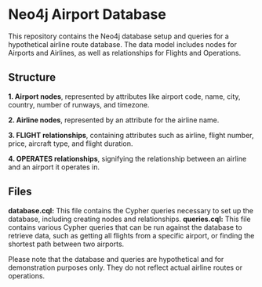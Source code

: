 # Neo4j Airport Database

This repository contains the Neo4j database setup and queries for a hypothetical airline route database. The data model includes nodes for Airports and Airlines, as well as relationships for Flights and Operations.

## Structure

**1. Airport nodes**, represented by attributes like airport code, name, city, country, number of runways, and timezone.

**2. Airline nodes**, represented by an attribute for the airline name.

**3. FLIGHT relationships**, containing attributes such as airline, flight number, price, aircraft type, and flight duration.

**4. OPERATES relationships**, signifying the relationship between an airline and an airport it operates in.

## Files

**database.cql:** This file contains the Cypher queries necessary to set up the database, including creating nodes and relationships.
**queries.cql:** This file contains various Cypher queries that can be run against the database to retrieve data, such as getting all flights from a specific airport, or finding the shortest path between two airports.

Please note that the database and queries are hypothetical and for demonstration purposes only. They do not reflect actual airline routes or operations.
